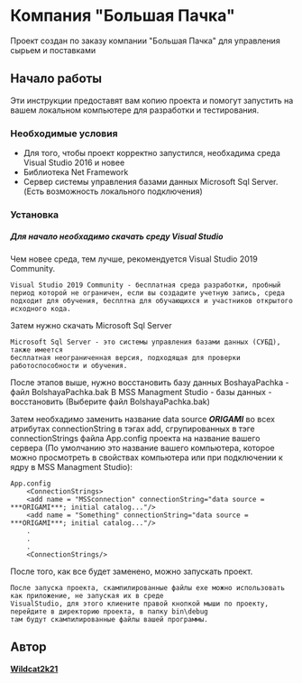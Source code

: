 # Компания "Большая Пачка"

Проект создан по заказу компании "Большая Пачка" для управления сырьем и поставками

## Начало работы

Эти инструкции предоставят вам копию проекта и помогут запустить на вашем локальном компьютере для разработки и тестирования.

### Необходимые условия

* Для того, чтобы проект корректно запустился, необхадима среда Visual Studio 2016 и новее
* Библиотека Net Framework
* Cервер системы управления базами данных Microsoft Sql Server. (Есть возможность локального подключения)

### Установка

##### Для начало необхадимо скачать среду Visual Studio


 Чем новее среда, тем лучше, рекомендуется Visual Studio 2019 Community.

	Visual Studio 2019 Community - бесплатная среда разработки, пробный период которой не ограничен, если вы создадите учетную запись, среда подходит для обучения, бесплтна для обучающихся и участников открытого исходного кода.


Затем нужно скачать Microsoft Sql Server

	Microsoft Sql Server - это системы управления базами данных (СУБД), также имеется
	бесплатная неограниченная версия, подходящая для проверки работоспособности и обучения.


После этапов выше, нужно восстановить базу данных BoshayaPachka - файл BolshayaPachka.bak
	В MSS Managment Studio - базы данных - восстановить (Выберите файл BolshayaPachka.bak)


Затем необхадимо заменить название data source ***ORIGAMI*** во всех атрибутах connectionString в тэгах add, сгрупированных в тэге connectionStrings файла App.config проекта на название вашего сервера (По умолчанию это название вашего компьютера, которое можно просмотреть в свойствах компьютера или при подключении к ядру в MSS Managment Studio):

```
App.config
	<ConnectionStrings>
	<add name = "MSSconnection" connectionString="data source = ***ORIGAMI***; initial catalog..."/>
	<add name = "Something" connectionString="data source = ***ORIGAMI***; initial catalog..."/>
	.
	.
	.
	<ConnectionStrings/>
```



После того, как все будет заменено, можно запускать проект.

	После запуска проекта, скампилированные файлы exe можно использовать как приложение, не запуская их в среде
	VisualStudio, для этого клиените правой кнопкой мыши по проекту, перейдите в директорию проекта, в папку bin\debug
	там будут скампилированные файлы вашей программы.

## Автор

[**Wildcat2k21**](https://github.com/Wildcat2k21)
